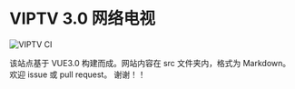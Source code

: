 # VIPTV 3.0 网络电视

![VIPTV CI](https://github.com/vuejs/docs-next-zh-cn/workflows/Vue-docs%20CI/badge.svg)     

该站点基于 VUE3.0 构建而成。网站内容在 src 文件夹内，格式为 Markdown。欢迎 issue 或 pull request。
谢谢！！


